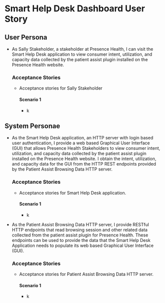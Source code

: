# Smart Help Desk Dashboard User Story

## User Persona
- As Sally Stakeholder, a stakeholder at Presence Health, I can visit the Smart Help Desk application to view consumer
intent, utilization, and capacity data collected by the patient assist plugin installed on the Presence Health website.

    ### Acceptance Stories
    - Acceptance stories for Sally Stakeholder
    
        #### Scenario 1
        - k

## System Personae
- As the Smart Help Desk application, an HTTP server with login based user authentication, I provide a web based
Graphical User Interface (GUI) that allows Presence Health Stakeholders to view consumer intent, utilization, and
capacity data collected by the patient assist plugin installed on the Presence Health website. I obtain the intent,
utilization, and capacity data for the GUI from the HTTP REST endpoints provided by the Patient Assist Browsing Data
HTTP server.

    ### Acceptance Stories
    - Acceptance stories for Smart Help Desk application.
    
        #### Scenario 1
        - k
        
- As the Patient Assist Browsing Data HTTP server, I provide RESTful HTTP endpoints that read browsing session and other 
related data collected from the patient assist plugin for Presence Health. These endpoints can be used to provide the 
data that the Smart Help Desk Application needs to populate its web based Graphical User Interface (GUI).

    ### Acceptance Stories
    - Acceptance stories for Patient Assist Browsing Data HTTP server.
    
        #### Scenario 1
        - k
